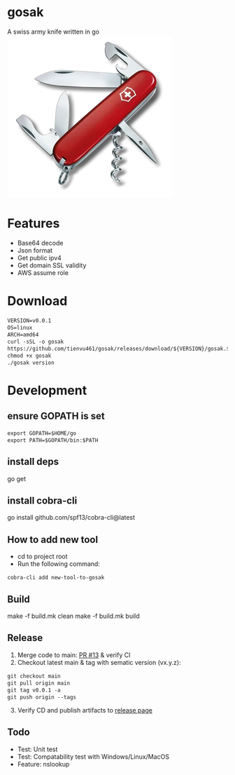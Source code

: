 # gosak

A swiss army knife written in go
![sak](./sak.webp)

# Features
- Base64 decode
- Json format
- Get public ipv4
- Get domain SSL validity
- AWS assume role

# Download
```
VERSION=v0.0.1
OS=linux
ARCH=amd64
curl -sSL -o gosak https://github.com/tienvu461/gosak/releases/download/${VERSION}/gosak.${OS}.${ARCH}
chmod +x gosak
./gosak version
```

# Development

## ensure GOPATH is set
```
export GOPATH=$HOME/go
export PATH=$GOPATH/bin:$PATH
```
## install deps
go get
## install cobra-cli
go install github.com/spf13/cobra-cli@latest

## How to add new tool

- cd to project root
- Run the following command:

```
cobra-cli add new-tool-to-gosak
```

## Build
make -f build.mk clean
make -f build.mk build

## Release
1. Merge code to main: [PR #13](https://github.com/tienvu461/gosak/pull/13) & verify CI
2. Checkout latest main & tag with sematic version (vx.y.z):
```
git checkout main
git pull origin main
git tag v0.0.1 -a
git push origin --tags
```
3. Verify CD and publish artifacts to [release page](https://github.com/tienvu461/gosak/releases/)

## Todo
- Test: Unit test
- Test: Compatability test with Windows/Linux/MacOS
- Feature: nslookup